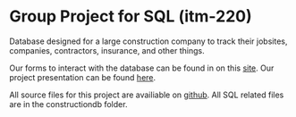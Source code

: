 # Group Project for SQL (itm-220)

Database designed for a large construction company to track their jobsites, companies, contractors, insurance, and other things.

Our forms to interact with the database can be found in on this [site](https://smi23098.github.io/ITM-220/). Our project presentation can be found [here](https://docs.google.com/presentation/d/1Lvd2-yrkqt7bRy7_l2wCwgRfQkRsTTTzVdaI0kuThwM/edit?usp=sharing).

All source files for this project are availiable on [github](https://github.com/smi23098/ITM-220). All SQL related files are in the constructiondb folder.